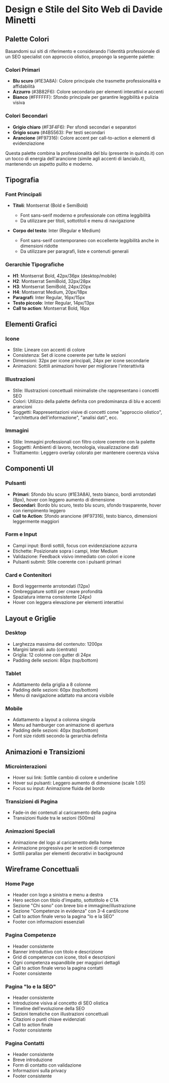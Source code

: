 # Design e Stile del Sito Web di Davide Minetti

## Palette Colori

Basandomi sui siti di riferimento e considerando l'identità professionale di un SEO specialist con approccio olistico, propongo la seguente palette:

### Colori Primari
- **Blu scuro** (#1E3A8A): Colore principale che trasmette professionalità e affidabilità
- **Azzurro** (#3B82F6): Colore secondario per elementi interattivi e accenti
- **Bianco** (#FFFFFF): Sfondo principale per garantire leggibilità e pulizia visiva

### Colori Secondari
- **Grigio chiaro** (#F3F4F6): Per sfondi secondari e separatori
- **Grigio scuro** (#4B5563): Per testi secondari
- **Arancione** (#F97316): Colore accent per call-to-action e elementi di evidenziazione

Questa palette combina la professionalità del blu (presente in quindo.it) con un tocco di energia dell'arancione (simile agli accenti di lancialo.it), mantenendo un aspetto pulito e moderno.

## Tipografia

### Font Principali
- **Titoli**: Montserrat (Bold e SemiBold)
  - Font sans-serif moderno e professionale con ottima leggibilità
  - Da utilizzare per titoli, sottotitoli e menu di navigazione
  
- **Corpo del testo**: Inter (Regular e Medium)
  - Font sans-serif contemporaneo con eccellente leggibilità anche in dimensioni ridotte
  - Da utilizzare per paragrafi, liste e contenuti generali

### Gerarchie Tipografiche
- **H1**: Montserrat Bold, 42px/36px (desktop/mobile)
- **H2**: Montserrat SemiBold, 32px/28px
- **H3**: Montserrat SemiBold, 24px/20px
- **H4**: Montserrat Medium, 20px/18px
- **Paragrafi**: Inter Regular, 16px/15px
- **Testo piccolo**: Inter Regular, 14px/13px
- **Call to action**: Montserrat Bold, 16px

## Elementi Grafici

### Icone
- Stile: Lineare con accenti di colore
- Consistenza: Set di icone coerente per tutte le sezioni
- Dimensioni: 32px per icone principali, 24px per icone secondarie
- Animazioni: Sottili animazioni hover per migliorare l'interattività

### Illustrazioni
- Stile: Illustrazioni concettuali minimaliste che rappresentano i concetti SEO
- Colori: Utilizzo della palette definita con predominanza di blu e accenti arancioni
- Soggetti: Rappresentazioni visive di concetti come "approccio olistico", "architettura dell'informazione", "analisi dati", ecc.

### Immagini
- Stile: Immagini professionali con filtro colore coerente con la palette
- Soggetti: Ambienti di lavoro, tecnologia, visualizzazione dati
- Trattamento: Leggero overlay colorato per mantenere coerenza visiva

## Componenti UI

### Pulsanti
- **Primari**: Sfondo blu scuro (#1E3A8A), testo bianco, bordi arrotondati (8px), hover con leggero aumento di dimensione
- **Secondari**: Bordo blu scuro, testo blu scuro, sfondo trasparente, hover con riempimento leggero
- **Call to Action**: Sfondo arancione (#F97316), testo bianco, dimensioni leggermente maggiori

### Form e Input
- Campi input: Bordi sottili, focus con evidenziazione azzurra
- Etichette: Posizionate sopra i campi, Inter Medium
- Validazione: Feedback visivo immediato con colori e icone
- Pulsanti submit: Stile coerente con i pulsanti primari

### Card e Contenitori
- Bordi leggermente arrotondati (12px)
- Ombreggiature sottili per creare profondità
- Spaziatura interna consistente (24px)
- Hover con leggera elevazione per elementi interattivi

## Layout e Griglie

### Desktop
- Larghezza massima del contenuto: 1200px
- Margini laterali: auto (centrato)
- Griglia: 12 colonne con gutter di 24px
- Padding delle sezioni: 80px (top/bottom)

### Tablet
- Adattamento della griglia a 8 colonne
- Padding delle sezioni: 60px (top/bottom)
- Menu di navigazione adattato ma ancora visibile

### Mobile
- Adattamento a layout a colonna singola
- Menu ad hamburger con animazione di apertura
- Padding delle sezioni: 40px (top/bottom)
- Font size ridotti secondo la gerarchia definita

## Animazioni e Transizioni

### Microinterazioni
- Hover sui link: Sottile cambio di colore e underline
- Hover sui pulsanti: Leggero aumento di dimensione (scale 1.05)
- Focus su input: Animazione fluida del bordo

### Transizioni di Pagina
- Fade-in dei contenuti al caricamento della pagina
- Transizioni fluide tra le sezioni (500ms)

### Animazioni Speciali
- Animazione del logo al caricamento della home
- Animazione progressiva per le sezioni di competenze
- Sottili parallax per elementi decorativi in background

## Wireframe Concettuali

### Home Page
- Header con logo a sinistra e menu a destra
- Hero section con titolo d'impatto, sottotitolo e CTA
- Sezione "Chi sono" con breve bio e immagine/illustrazione
- Sezione "Competenze in evidenza" con 3-4 card/icone
- Call to action finale verso la pagina "Io e la SEO"
- Footer con informazioni essenziali

### Pagina Competenze
- Header consistente
- Banner introduttivo con titolo e descrizione
- Grid di competenze con icone, titoli e descrizioni
- Ogni competenza espandibile per maggiori dettagli
- Call to action finale verso la pagina contatti
- Footer consistente

### Pagina "Io e la SEO"
- Header consistente
- Introduzione visiva al concetto di SEO olistica
- Timeline dell'evoluzione della SEO
- Sezioni tematiche con illustrazioni concettuali
- Citazioni o punti chiave evidenziati
- Call to action finale
- Footer consistente

### Pagina Contatti
- Header consistente
- Breve introduzione
- Form di contatto con validazione
- Informazioni sulla privacy
- Footer consistente
